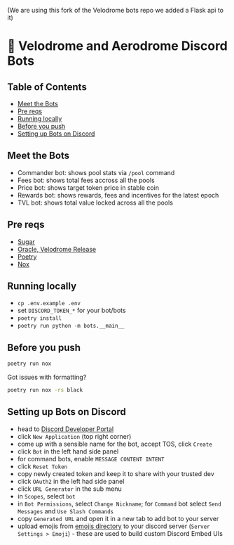 (We are using this fork of the Velodrome bots repo we added a Flask api to it)


# 🤖 Velodrome and Aerodrome Discord Bots

## Table of Contents

- [Meet the Bots](#meet-the-bots)
- [Pre reqs](#pre-reqs)
- [Running locally](#running-locally)
- [Before you push](#before-you-push)
- [Setting up Bots on Discord](#setting-up-bots-on-discord)

## Meet the Bots

- Commander bot: shows pool stats via `/pool` command
- Fees bot: shows total fees accross all the pools
- Price bot: shows target token price in stable coin
- Rewards bot: shows rewards, fees and incentives for the latest epoch
- TVL bot: shows total value locked across all the pools

## Pre reqs

- [Sugar](https://github.com/velodrome-finance/sugar)
- [Oracle, Velodrome Release](https://github.com/1inch/spot-price-aggregator)
- [Poetry](https://python-poetry.org/)
- [Nox](https://nox.thea.codes/en/stable/)

## Running locally

- `cp .env.example .env`
- set `DISCORD_TOKEN_*` for your bot/bots
- `poetry install`
- `poetry run python -m bots.__main__`

## Before you push

```bash
poetry run nox
```

Got issues with formatting?

```bash
poetry run nox -rs black
```

## Setting up Bots on Discord

- head to [Discord Developer Portal](https://discord.com/developers/applications)
- click `New Application` (top right corner)
- come up with a sensible name for the bot, accept TOS, click `Create`
- click `Bot` in the left hand side panel
- for command bots, enable `MESSAGE CONTENT INTENT`
- click `Reset Token`
- copy newly created token and keep it to share with your trusted dev
- click `OAuth2` in the left had side panel
- click `URL Generator` in the sub menu
- in `Scopes`, select `bot`
- in `Bot Permissions`, select `Change Nickname`; for `Command` bot select `Send Messages` and `Use Slash Commands`
- copy `Generated URL` and open it in a new tab to add bot to your server
- upload emojis from [emojis directory](https://github.com/velodrome-finance/bots/tree/main/emojis) to your discord server (`Server Settings > Emoji`) - these are used to build custom Discord Embed UIs
